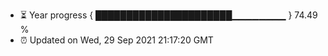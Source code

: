 - ⏳ Year progress { ██████████████████████▁▁▁▁▁▁▁▁ } 74.49 %
- ⏰ Updated on Wed, 29 Sep 2021 21:17:20 GMT

